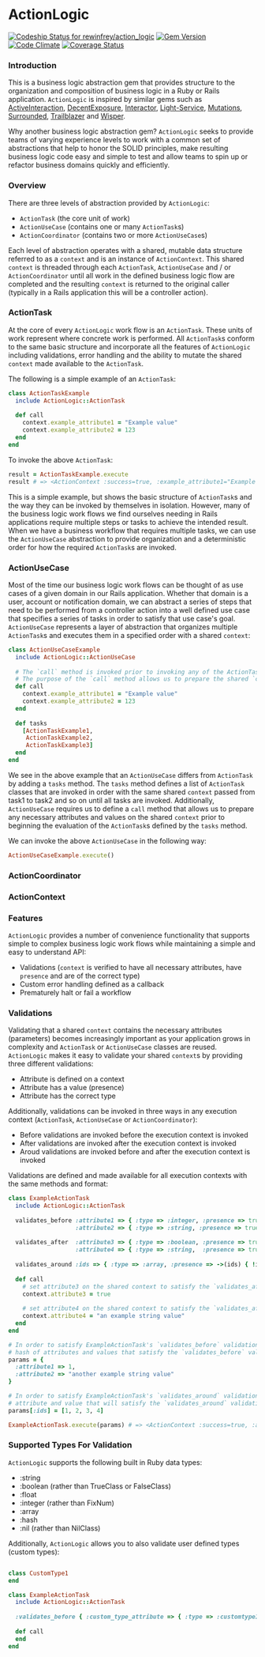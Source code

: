 # ActionLogic

[![Codeship Status for rewinfrey/action_logic](https://codeship.com/projects/7737cf40-6808-0133-84a7-460d97cd31f0/status?branch=master)](https://codeship.com/projects/114179)
[![Gem Version](https://badge.fury.io/rb/action_logic.svg)](https://badge.fury.io/rb/action_logic)
[![Code Climate](https://codeclimate.com/github/rewinfrey/action_logic/badges/gpa.svg)](https://codeclimate.com/github/rewinfrey/action_logic)
[![Coverage Status](https://coveralls.io/repos/rewinfrey/action_logic/badge.svg?branch=master&service=github)](https://coveralls.io/github/rewinfrey/action_logic?branch=master)

### Introduction

This is a business logic abstraction gem that provides structure to the organization and composition of business logic in a Ruby or Rails application. `ActionLogic` is inspired by similar gems such as [ActiveInteraction](https://github.com/orgsync/active_interaction), [DecentExposure](https://github.com/hashrocket/decent_exposure), [Interactor](https://github.com/collectiveidea/interactor), [Light-Service](https://github.com/adomokos/light-service), [Mutations](https://github.com/cypriss/mutations), [Surrounded](https://github.com/saturnflyer/surrounded), [Trailblazer](https://github.com/apotonick/trailblazer) and [Wisper](https://github.com/krisleech/wisper). 

Why another business logic abstraction gem? `ActionLogic` seeks to provide teams of varying experience levels to work with a common set of abstractions that help to honor the SOLID principles, make resulting business logic code easy and simple to test and allow teams to spin up or refactor business domains quickly and efficiently.

### Overview

There are three levels of abstraction provided by `ActionLogic`:

* `ActionTask` (the core unit of work)
* `ActionUseCase` (contains one or many `ActionTask`s)
* `ActionCoordinator` (contains two or more `ActionUseCase`s)

Each level of abstraction operates with a shared, mutable data structure referred to as a `context` and is an instance of `ActionContext`. This shared `context` is threaded through each `ActionTask`, `ActionUseCase` and / or `ActionCoordinator` until all work in the defined business logic flow are completed and the resulting `context` is returned to the original caller (typically in a Rails application this will be a controller action).

### ActionTask

At the core of every `ActionLogic` work flow is an `ActionTask`. These units of work represent where concrete work is performed. All `ActionTask`s conform to the same basic structure and incorporate all the features of `ActionLogic` including validations, error handling and the ability to mutate the shared `context` made available to the `ActionTask`.

The following is a simple example of an `ActionTask`:

```ruby
class ActionTaskExample
  include ActionLogic::ActionTask
  
  def call
    context.example_attribute1 = "Example value"
    context.example_attribute2 = 123
  end
end
```

To invoke the above `ActionTask`:

```ruby
result = ActionTaskExample.execute
result # => <ActionContext :success=true, :example_attribute1="Example value", :example_attribute2=123, :message = "">
```

This is a simple example, but shows the basic structure of `ActionTask`s and the way they can be invoked by themselves in isolation. However, many of the business logic work flows we find ourselves needing in Rails applications require multiple steps or tasks to achieve the intended result. When we have a business workflow that requires multiple tasks, we can use the `ActionUseCase` abstraction to provide organization and a deterministic order for how the required `ActionTask`s are invoked.

### ActionUseCase

Most of the time our business logic work flows can be thought of as use cases of a given domain in our Rails application. Whether that domain is a user, account or notification domain, we can abstract a series of steps that need to be performed from a controller action into a well defined use case that specifies a series of tasks in order to satisfy that use case's goal. `ActionUseCase` represents a layer of abstraction that organizes multiple `ActionTask`s and executes them in a specified order with a shared `context`:

```ruby
class ActionUseCaseExample
  include ActionLogic::ActionUseCase
  
  # The `call` method is invoked prior to invoking any of the ActionTasks defined by the `tasks` method.
  # The purpose of the `call` method allows us to prepare the shared `context` prior to invoking the ActionTasks.
  def call
    context.example_attribute1 = "Example value"
    context.example_attribute2 = 123
  end
  
  def tasks
    [ActionTaskExample1,
     ActionTaskExample2,
     ActionTaskExample3]
  end
end
```

We see in the above example that an `ActionUseCase` differs from `ActionTask` by adding a `tasks` method. The `tasks` method defines a list of `ActionTask` classes that are invoked in order with the same shared `context` passed from task1 to task2 and so on until all tasks are invoked. Additionally, `ActionUseCase` requires us to define a `call` method that allows us to prepare any necessary attributes and values on the shared `context` prior to beginning the evaluation of the `ActionTask`s defined by the `tasks` method.

We can invoke the above `ActionUseCase` in the following way:

```ruby
ActionUseCaseExample.execute()
```

### ActionCoordinator

### ActionContext

### Features

`ActionLogic` provides a number of convenience functionality that supports simple to complex business logic work flows while maintaining a simple and easy to understand API:

* Validations (`context` is verified to have all necessary attributes, have `presence` and are of the correct type)
* Custom error handling defined as a callback
* Prematurely halt or fail a workflow

### Validations

Validating that a shared `context` contains the necessary attributes (parameters) becomes increasingly important as your application grows in complexity and `ActionTask` or `ActionUseCase` classes are reused. `ActionLogic` makes it easy to validate your shared `context`s by providing three different validations:

* Attribute is defined on a context
* Attribute has a value (presence)
* Attribute has the correct type

Additionally, validations can be invoked in three ways in any execution context (`ActionTask`, `ActionUseCase` or `ActionCoordinator`):

* Before validations are invoked before the execution context is invoked
* After validations are invoked after the execution context is invoked
* Aroud validations are invoked before and after the execution context is invoked

Validations are defined and made available for all execution contexts with the same methods and format:

```ruby
class ExampleActionTask
  include ActionLogic::ActionTask
  
  validates_before :attribute1 => { :type => :integer, :presence => true },
                   :attribute2 => { :type => :string, :presence => true }
                   
  validates_after  :attribute3 => { :type => :boolean, :presence => true },
                   :attribute4 => { :type => :string,  :presence => true }
  
  validates_around :ids => { :type => :array, :presence => ->(ids) { !ids.empty? } }
  
  def call
    # set attribute3 on the shared context to satisfy the `validates_after` validations
    context.attribute3 = true
    
    # set attribute4 on the shared context to satisfy the `validates_after` validations
    context.attribute4 = "an example string value"
  end
end

# In order to satisfy ExampleActionTask's `validates_before` validations, we must provide an initial
# hash of attributes and values that satisfy the `validates_before` validations:
params = {
  :attribute1 => 1,
  :attribute2 => "another example string value"
}

# In order to satisfy ExampleActionTask's `validates_around` validation, we must provide an initial
# attribute and value that will satisfy the `validates_around` validation:
params[:ids] = [1, 2, 3, 4]

ExampleActionTask.execute(params) # => <ActionContext :success=true, :attribute1=1, :attribute2="another example string value", :attribute3=true, :attribute4="an example string value", :ids=[1,2,3,4] :message="">
```

### Supported Types For Validation

`ActionLogic` supports the following built in Ruby data types:

* :string
* :boolean (rather than TrueClass or FalseClass)
* :float
* :integer (rather than FixNum)
* :array
* :hash
* :nil (rather than NilClass)

Additionally, `ActionLogic` allows you to also validate user defined types (custom types):

```ruby

class CustomType1
end

class ExampleActionTask
  include ActionLogic::ActionTask
  
  :validates_before { :custom_type_attribute => { :type => :customtype1 } }
  
  def call
  end
end
```
